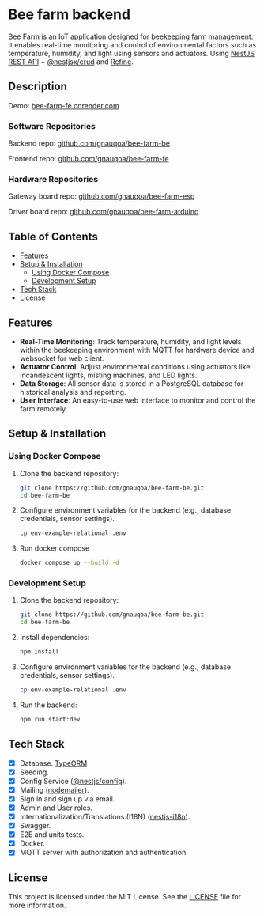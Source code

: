 # Bee farm backend

Bee Farm is an IoT application designed for beekeeping farm management. It enables real-time monitoring and control of environmental factors such as temperature, humidity, and light using sensors and actuators. Using [NestJS REST API](https://github.com/brocoders/nestjs-boilerplate) + [@nestjsx/crud](https://github.com/nestjsx/crud) and [Refine](https://refine.dev).

## Description <!-- omit in toc -->

Demo: [bee-farm-fe.onrender.com](https://bee-farm-fe.onrender.com)

### Software Repositories

Backend repo: [github.com/gnauqoa/bee-farm-be](https://github.com/gnauqoa/bee-farm-be)

Frontend repo: [github.com/gnauqoa/bee-farm-fe](https://github.com/gnauqoa/bee-farm-fe)

### Hardware Repositories

Gateway board repo: [github.com/gnauqoa/bee-farm-esp](https://github.com/gnauqoa/bee-farm-esp)

Driver board repo: [github.com/gnauqoa/bee-farm-arduino](https://github.com/gnauqoa/bee-farm-arduino)

## Table of Contents <!-- omit in toc -->

- [Features](#features)
- [Setup \& Installation](#setup--installation)
  - [Using Docker Compose](#using-docker-compose)
  - [Development Setup](#development-setup)
- [Tech Stack](#tech-stack)
- [License](#license)

## Features

- **Real-Time Monitoring**: Track temperature, humidity, and light levels within the beekeeping environment with MQTT for hardware device and websocket for web client.
- **Actuator Control**: Adjust environmental conditions using actuators like incandescent lights, misting machines, and LED lights.
- **Data Storage**: All sensor data is stored in a PostgreSQL database for historical analysis and reporting.
- **User Interface**: An easy-to-use web interface to monitor and control the farm remotely.

## Setup & Installation

### Using Docker Compose

1. Clone the backend repository:

   ```bash
   git clone https://github.com/gnauqoa/bee-farm-be.git
   cd bee-farm-be
   ```

2. Configure environment variables for the backend (e.g., database credentials, sensor settings).

   ```bash
   cp env-example-relational .env
   ```

3. Run docker compose

   ```bash
   docker compose up --build -d
   ```

### Development Setup

1. Clone the backend repository:

   ```bash
   git clone https://github.com/gnauqoa/bee-farm-be.git
   cd bee-farm-be
   ```

2. Install dependencies:

   ```bash
   npm install
   ```

3. Configure environment variables for the backend (e.g., database credentials, sensor settings).

   ```bash
   cp env-example-relational .env
   ```

4. Run the backend:
   ```bash
   npm run start:dev
   ```

## Tech Stack

- [x] Database. [TypeORM](https://www.npmjs.com/package/typeorm)
- [x] Seeding.
- [x] Config Service ([@nestjs/config](https://www.npmjs.com/package/@nestjs/config)).
- [x] Mailing ([nodemailer](https://www.npmjs.com/package/nodemailer)).
- [x] Sign in and sign up via email.
- [x] Admin and User roles.
- [x] Internationalization/Translations (I18N) ([nestjs-i18n](https://www.npmjs.com/package/nestjs-i18n)).
- [x] Swagger.
- [x] E2E and units tests.
- [x] Docker.
- [x] MQTT server with authorization and authentication.

## License

This project is licensed under the MIT License. See the [LICENSE](LICENSE) file for more information.
